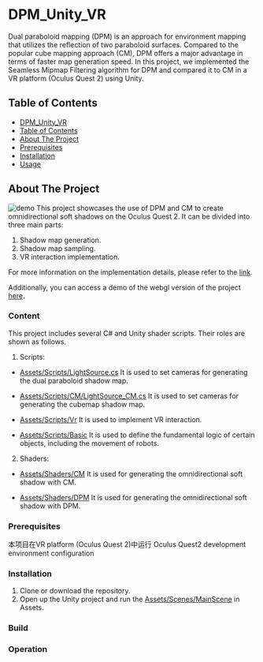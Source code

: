 # DPM_Unity_VR

Dual paraboloid mapping (DPM) is an approach for environment mapping that utilizes the reflection of two paraboloid surfaces. Compared to the popular cube mapping approach (CM), DPM offers a major advantage in terms of faster map generation speed. In this project, we implemented the Seamless Mipmap Filtering algorithm for DPM and compared it to CM in a VR platform (Oculus Quest 2) using Unity.

## Table of Contents

  - [DPM_Unity_VR](#DPM_Unity_VR)
  - [Table of Contents](#table-of-contents)
  - [About The Project](#about-the-project)
  - [Prerequisites](#prerequisites)
  - [Installation](#installation)
  - [Usage](#usage)


## About The Project

![demo](https://github.com/HeyMyFriends/DPM_Untiy_VR/blob/main/Demo.png)
This project showcases the use of DPM and CM to create omnidirectional soft shadows on the Oculus Quest 2.
It can be divided into three main parts:
1. Shadow map generation.
2. Shadow map sampling.
3. VR interaction implementation.

For more information on the implementation details, please refer to the [link](https://spiny-globe-90c.notion.site/DPM-Unity-dc2329df3d8943ac9b64de44bd2b3640). 

Additionally, you can access a demo of the webgl version of the project [here](https://heymyfriends.github.io/DPM/).

### Content
This project includes several C# and Unity shader scripts. Their roles are shown as follows.

1. Scripts:


* [Assets/Scripts/LightSource.cs](https://github.com/HeyMyFriends/DPM_Untiy_VR/blob/main/Assets/Scripts/LightSource.cs)
   It is used to set cameras for generating the dual paraboloid shadow map.


* [Assets/Scripts/CM/LightSource_CM.cs](https://github.com/HeyMyFriends/DPM_Untiy_VR/blob/main/Assets/Scripts/CM/LightSource_CM.cs)
   It is used to set cameras for generating the cubemap shadow map.


* [Assets/Scripts/Vr](https://github.com/HeyMyFriends/DPM_Untiy_VR/tree/main/Assets/Scripts/Vr)
   It is used to implement VR interaction.


* [Assets/Scripts/Basic](https://github.com/HeyMyFriends/DPM_Untiy_VR/tree/main/Assets/Scripts/Basic)
   It is used to define the fundamental logic of certain objects, including the movement of robots.

2. Shaders:


* [Assets/Shaders/CM](https://github.com/HeyMyFriends/DPM_Untiy_VR/tree/main/Assets/Shaders/CM)
   It is used for generating the omnidirectional soft shadow with CM.


* [Assets/Shaders/DPM](https://github.com/HeyMyFriends/DPM_Untiy_VR/tree/main/Assets/Shaders/DPM)
   It is used for generating the omnidirectional soft shadow with DPM.


### Prerequisites
本项目在VR platform (Oculus Quest 2)中运行
Oculus Quest2 development environment configuration

### Installation
1. Clone or download the repository.
2. Open up the Unity project and run the [Assets/Scenes/MainScene](https://github.com/HeyMyFriends/DPM_Untiy_VR/blob/main/Assets/Scenes/MainScene.unity) in Assets.

### Build

### Operation


